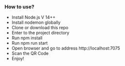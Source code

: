 
### How to use?
- Install Node.js V 14++
- Install nodemon globally
- Clone or download this repo
- Enter to the project directory
- Run npm install
- Run npm run start
- Open browser and go to address http://localhost:7075
- Scan the QR Code
- Enjoy!
